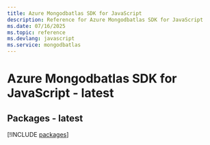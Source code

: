 ```yaml
---
title: Azure Mongodbatlas SDK for JavaScript
description: Reference for Azure Mongodbatlas SDK for JavaScript
ms.date: 07/16/2025
ms.topic: reference
ms.devlang: javascript
ms.service: mongodbatlas
---
```

# Azure Mongodbatlas SDK for JavaScript - latest
## Packages - latest
[!INCLUDE [packages](mongodbatlas-index.md)]